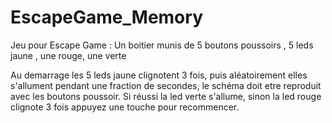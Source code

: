 # EscapeGame_Memory
Jeu pour Escape Game :
Un boitier munis de 5 boutons poussoirs , 5 leds jaune , une rouge, une verte

Au demarrage les 5 leds jaune clignotent 3 fois, puis aléatoirement
elles s'allument pendant une fraction de secondes,
le schéma doit etre reproduit avec les boutons poussoir.
Si réussi la led verte s'allume, sinon la led rouge clignote 3 fois
appuyez une touche pour recommencer.
